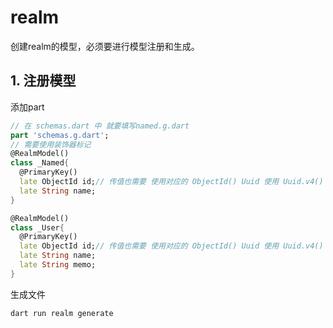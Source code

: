 # realm
创建realm的模型，必须要进行模型注册和生成。
## 1. 注册模型
添加part
```dart 
// 在 schemas.dart 中 就要填写named.g.dart
part 'schemas.g.dart';
// 需要使用装饰器标记
@RealmModel()
class _Named{
  @PrimaryKey()
  late ObjectId id;// 传值也需要 使用对应的 ObjectId() Uuid 使用 Uuid.v4()
  late String name;
}

@RealmModel()
class _User{
  @PrimaryKey()
  late ObjectId id;// 传值也需要 使用对应的 ObjectId() Uuid 使用 Uuid.v4()
  late String name;
  late String memo;
}
```
生成文件
```shell
dart run realm generate
```